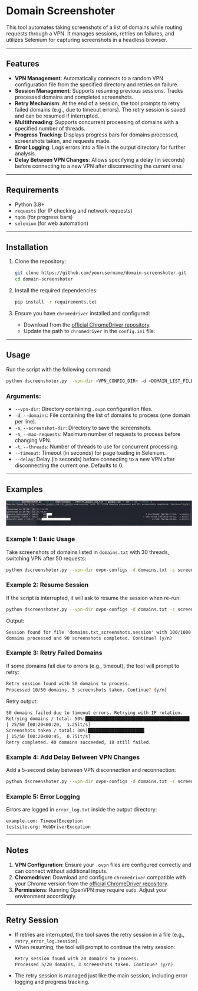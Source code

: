 
# Domain Screenshoter 

This tool automates taking screenshots of a list of domains while routing requests through a VPN. It manages sessions, retries on failures, and utilizes Selenium for capturing screenshots in a headless browser.

---

## Features

- **VPN Management**: Automatically connects to a random VPN configuration file from the specified directory and retries on failure.
- **Session Management**: Supports resuming previous sessions. Tracks processed domains and completed screenshots.
- **Retry Mechanism**: At the end of a session, the tool prompts to retry failed domains (e.g., due to timeout errors). The retry session is saved and can be resumed if interrupted.
- **Multithreading**: Supports concurrent processing of domains with a specified number of threads.
- **Progress Tracking**: Displays progress bars for domains processed, screenshots taken, and requests made.
- **Error Logging**: Logs errors into a file in the output directory for further analysis.
- **Delay Between VPN Changes**: Allows specifying a delay (in seconds) before connecting to a new VPN after disconnecting the current one.

---

## Requirements

- Python 3.8+
- `requests` (for IP checking and network requests)
- `tqdm` (for progress bars)
- `selenium` (for web automation)

---

## Installation

1. Clone the repository:
   ```bash
   git clone https://github.com/yourusername/domain-screenshoter.git
   cd domain-screenshoter
   ```

2. Install the required dependencies:
   ```bash
   pip install -r requirements.txt
   ```

3. Ensure you have `chromedriver` installed and configured:
   - Download from the [official ChromeDriver repository](https://chromedriver.storage.googleapis.com/index.html).
   - Update the path to `chromedriver` in the `config.ini` file.

---

## Usage

Run the script with the following command:
```bash
python dscreenshoter.py --vpn-dir <VPN_CONFIG_DIR> -d <DOMAIN_LIST_FILE> -s <OUTPUT_DIR> -n <MAX_REQUESTS> -t <THREADS> --timeout <TIMEOUT> --delay <DELAY>
```

### Arguments:
- `--vpn-dir`: Directory containing `.ovpn` configuration files.
- `-d`, `--domains`: File containing the list of domains to process (one domain per line).
- `-s`, `--screenshot-dir`: Directory to save the screenshots.
- `-n`, `--max-requests`: Maximum number of requests to process before changing VPN.
- `-t`, `--threads`: Number of threads to use for concurrent processing.
- `--timeout`: Timeout (in seconds) for page loading in Selenium.
- `--delay`: Delay (in seconds) before connecting to a new VPN after disconnecting the current one. Defaults to 0.

---

## Examples

![example usage](img-demo/demo.png)

### Example 1: Basic Usage
Take screenshots of domains listed in `domains.txt` with 30 threads, switching VPN after 50 requests:
```bash
python dscreenshoter.py --vpn-dir ovpn-configs -d domains.txt -s screenshots -n 50 -t 30 --timeout 10
```

### Example 2: Resume Session
If the script is interrupted, it will ask to resume the session when re-run:
```bash
python dscreenshoter.py --vpn-dir ovpn-configs -d domains.txt -s screenshots -n 50 -t 30 --timeout 10
```

Output:
```
Session found for file 'domains.txt_screenshots.session' with 100/1000 domains processed and 90 screenshots completed. Continue? (y/n)
```

### Example 3: Retry Failed Domains
If some domains fail due to errors (e.g., timeout), the tool will prompt to retry:
```bash
Retry session found with 50 domains to process.
Processed 10/50 domains, 5 screenshots taken. Continue? (y/n)
```

Retry output:
```
50 domains failed due to timeout errors. Retrying with IP rotation.
Retrying domains / total: 50%|███████████████████████████████████████▌            | 25/50 [00:20<00:20,  1.25it/s]
Screenshots taken / total: 30%|█████████████████████▍                             | 15/50 [00:20<00:45,  0.75it/s]
Retry completed. 40 domains succeeded, 10 still failed.
```

### Example 4: Add Delay Between VPN Changes
Add a 5-second delay between VPN disconnection and reconnection:
```bash
python dscreenshoter.py --vpn-dir ovpn-configs -d domains.txt -s screenshots -n 50 -t 30 --timeout 10 --delay 5
```

### Example 5: Error Logging
Errors are logged in `error_log.txt` inside the output directory:
```
example.com: TimeoutException
testsite.org: WebDriverException
```

---

## Notes

1. **VPN Configuration**: Ensure your `.ovpn` files are configured correctly and can connect without additional inputs.
2. **Chromedriver**: Download and configure `chromedriver` compatible with your Chrome version from the [official ChromeDriver repository](https://chromedriver.storage.googleapis.com/index.html).
3. **Permissions**: Running OpenVPN may require `sudo`. Adjust your environment accordingly.

---

## Retry Session
- If retries are interrupted, the tool saves the retry session in a file (e.g., `retry_error_log.session`).
- When resuming, the tool will prompt to continue the retry session:
  ```
  Retry session found with 20 domains to process.
  Processed 5/20 domains, 3 screenshots taken. Continue? (y/n)
  ```
- The retry session is managed just like the main session, including error logging and progress tracking.


